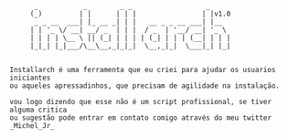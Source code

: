 		  _           _        _ _                  _     
		 (_)         | |      | | |                | |v1.0
		  _ _ __  ___| |_ __ _| | |   __ _ _ __ ___| |__  
		 | | '_ \/ __| __/ _  | | |  / _  | '__/ __| '_ \ 
		 | | | | \__ \ || (_| | | | | (_| | | | (__| | | |
		 |_|_| |_|___/\__\__,_|_|_|  \__,_|_|  \___|_| |_|


	Installarch é uma ferramenta que eu criei para ajudar os usuarios iniciantes 
	ou aqueles apressadinhos, que precisam de agilidade na instalação.

	vou logo dizendo que esse não é um script profissional, se tiver alguma critica
	ou sugestão pode entrar em contato comigo através do meu twitter _Michel_Jr_

